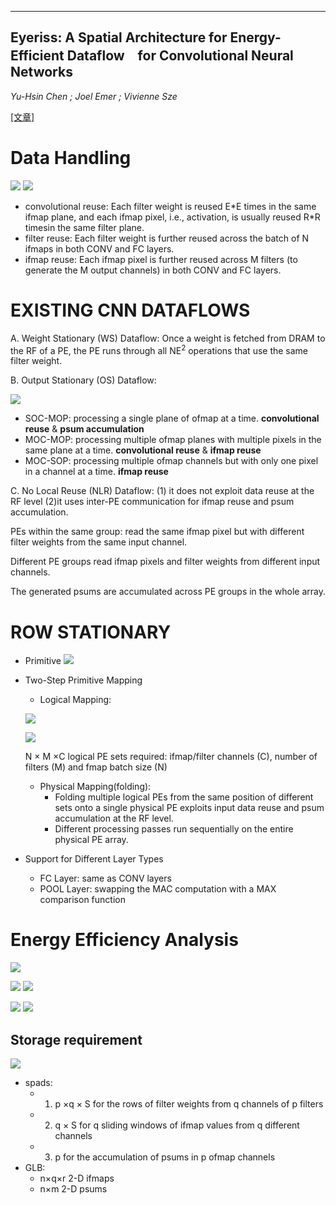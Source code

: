 -----
Eyeriss: A Spatial Architecture for Energy-Efficient Dataflow　for Convolutional Neural Networks
-----
*Yu-Hsin Chen ; Joel Emer ; Vivienne Sze*

[[文章]](https://ieeexplore.ieee.org/document/7551407)
# Data Handling
![](https://github.com/PGTKi/ReferencePapersCollecting/blob/master/StudyNotes/xs/pictures/Eyeriss1Equation%20Computation%20of%20a%20CNN%20layer.PNG)
![](https://github.com/PGTKi/ReferencePapersCollecting/raw/master/StudyNotes/xs/pictures/Eyeriss1Computation%20of%20a%20CNN%20layer.PNG)
- convolutional reuse: Each filter weight is reused E\*E times in the same ifmap plane, and each ifmap pixel, i.e., activation, is usually reused R\*R timesin the same filter plane.
- filter reuse: Each filter weight is further reused across the batch of N ifmaps in both CONV and FC layers.
- ifmap reuse: Each ifmap pixel is further reused across M filters (to generate the M output channels) in both CONV and FC layers.

# EXISTING CNN DATAFLOWS
  A. Weight Stationary (WS) Dataflow:
  Once a weight is fetched from DRAM to the RF of a PE, the PE runs through all NE<sup>2</sup> operations that use the same filter weight.
  
  B. Output Stationary (OS) Dataflow: 
  
  ![](https://github.com/PGTKi/ReferencePapersCollecting/blob/master/StudyNotes/xs/pictures/Eyeriss-%20OS%20dataflow%20variants.PNG)
  
  - SOC-MOP: processing a single plane of ofmap at a time.  **convolutional reuse** & **psum accumulation**
  - MOC-MOP: processing multiple ofmap planes with multiple pixels in the same plane at a time. **convolutional reuse** & **ifmap reuse**
  - MOC-SOP: processing multiple ofmap channels but with only one pixel in a channel at a time. **ifmap reuse**
  
  C. No Local Reuse (NLR) Dataflow:
    (1) it does not exploit data reuse at the RF level
    (2)it uses inter-PE communication for ifmap reuse and psum accumulation.

  PEs within the same group: read the same ifmap pixel but with different filter weights from the same input channel. 
  
  Different PE groups read ifmap pixels and filter weights from different input channels. 
  
  The generated psums are accumulated across PE groups in the whole array.
    
# ROW STATIONARY
- Primitive
![](https://github.com/PGTKi/ReferencePapersCollecting/blob/master/StudyNotes/xs/pictures/Eyeriss1-D%20convolution%20primitive%20in%20a%20PE.PNG)

- Two-Step Primitive Mapping
  - Logical Mapping:
  
  ![](https://github.com/PGTKi/ReferencePapersCollecting/blob/master/StudyNotes/xs/pictures/Eyeriss2-D%20convolution.PNG)
  
  ![](https://github.com/PGTKi/ReferencePapersCollecting/blob/master/StudyNotes/xs/pictures/Eyeriss-Shape%20Parameter.PNG)
  
  N × M ×C logical PE sets required: ifmap/filter channels (C), number of filters (M) and fmap batch size (N)
  
  - Physical Mapping(folding): 
    - Folding multiple logical PEs from the same position of different sets onto a single physical PE exploits input data reuse and psum accumulation at the RF level.
    - Different processing passes run sequentially on the entire physical PE array.
- Support for Different Layer Types
  - FC Layer: same as CONV layers
  - POOL Layer: swapping the MAC computation with a MAX comparison function
  
# Energy Efficiency Analysis
![](https://github.com/PGTKi/ReferencePapersCollecting/blob/master/StudyNotes/xs/pictures/Eyeriss-%20ENERGY%20COST%20Relative.PNG)

![](https://github.com/PGTKi/ReferencePapersCollecting/blob/master/StudyNotes/xs/pictures/Eyeriss-%20reuse%20ifmps%20filter.PNG)
![](https://github.com/PGTKi/ReferencePapersCollecting/blob/master/StudyNotes/xs/pictures/Eyeriss-%20Input%20Data%20Access%20Energy%20Cost.PNG)

![](https://github.com/PGTKi/ReferencePapersCollecting/blob/master/StudyNotes/xs/pictures/Eyeriss-%20psum%20accumulation.PNG)
![](https://github.com/PGTKi/ReferencePapersCollecting/blob/master/StudyNotes/xs/pictures/Eyeriss-%20Psum%20Accumulation%20Energy%20Cost.PNG)
  
  

## Storage requirement 
![](https://github.com/PGTKi/ReferencePapersCollecting/blob/master/StudyNotes/xs/pictures/Eyeriss%20MAPPING%20PARAMETERS.PNG)

- spads:
  - 1) p ×q × S for the rows of filter weights from q channels of p filters
  - 2) q × S for q sliding windows of ifmap values from q different channels
  - 3) p for the accumulation of psums in p ofmap channels
- GLB: 
  - n×q×r 2-D ifmaps 
  - n×m 2-D psums 


